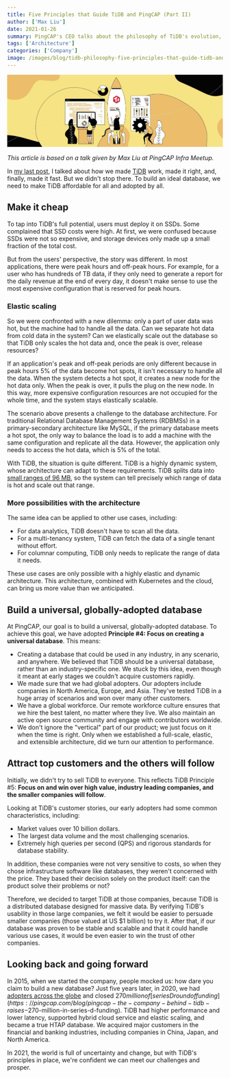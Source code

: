 ```yaml
---
title: Five Principles that Guide TiDB and PingCAP (Part II)
author: ['Max Liu']
date: 2021-01-26
summary: PingCAP's CEO talks about the philosophy of TiDB's evolution, focusing on two more principles.
tags: ['Architecture']
categories: ['Company']
image: /images/blog/tidb-philosophy-five-principles-that-guide-tidb-and-pingcap.jpg
---
```


![Five Principles that Guide TiDB and PingCAP](media/tidb-philosophy-five-principles-that-guide-tidb-and-pingcap.jpg)

_This article is based on a talk given by Max Liu at PingCAP Infra Meetup._

In [my last post](https://pingcap.com/blog/five-principles-that-guide-tidb-and-pingcap), I talked about how we made [TiDB](https://docs.pingcap.com/tidb/stable) work, made it right, and, finally, made it fast. But we didn't stop there. To build an ideal database, we need to make TiDB affordable for all and adopted by all.

## Make it cheap

To tap into TiDB's full potential, users must deploy it on SSDs. Some complained that SSD costs were high. At first, we were confused because SSDs were not so expensive, and storage devices only made up a small fraction of the total cost.

But from the users' perspective, the story was different. In most applications, there were peak hours and off-peak hours. For example, for a user who has hundreds of TB data, if they only need to generate a report for the daily revenue at the end of every day, it doesn't make sense to use the most expensive configuration that is reserved for peak hours.

### Elastic scaling

So we were confronted with a new dilemma: only a part of user data was hot, but the machine had to handle all the data. Can we separate hot data from cold data in the system? Can we elastically scale out the database so that TiDB only scales the hot data and, once the peak is over, release resources?

If an application's peak and off-peak periods are only different because in peak hours 5% of the data become hot spots, it isn't necessary to handle all the data. When the system detects a hot spot, it creates a new node for the hot data only. When the peak is over, it pulls the plug on the new node. In this way, more expensive configuration resources are not occupied for the whole time, and the system stays elastically scalable.

The scenario above presents a challenge to the database architecture. For traditional Relational Database Management Systems (RDBMSs) in a primary-secondary architecture like MySQL, if the primary database meets a hot spot, the only way to balance the load is to add a machine with the same configuration and replicate all the data. However, the application only needs to access the hot data, which is 5% of the total.

With TiDB, the situation is quite different. TiDB is a highly dynamic system, whose architecture can adapt to these requirements. TiDB splits data into [small ranges of 96 MB](https://docs.pingcap.com/tidb/stable/glossary#regionpeerraft-group), so the system can tell precisely which range of data is hot and scale out that range.

### More possibilities with the architecture

The same idea can be applied to other use cases, including:

* For data analytics, TiDB doesn't have to scan all the data.
* For a multi-tenancy system, TiDB can fetch the data of a single tenant without effort.
* For columnar computing, TiDB only needs to replicate the range of data it needs.

These use cases are only possible with a highly elastic and dynamic architecture. This architecture, combined with Kubernetes and the cloud, can bring us more value than we anticipated.

## Build a universal, globally-adopted database

At PingCAP, our goal is to build a universal, globally-adopted database. To achieve this goal, we have adopted **Principle #4: Focus on creating a universal database**. This means:

* Creating a database that could be used in any industry, in any scenario, and anywhere. We believed that TiDB should be a universal database, rather than an industry-specific one. We stuck by this idea, even though it meant at early stages we couldn't acquire customers rapidly.
* We made sure that we had global adopters. Our adopters include companies in North America, Europe, and Asia. They've tested TiDB in a huge array of scenarios and won over many other customers.
* We have a global workforce. Our remote workforce culture ensures that we hire the best talent, no matter where they live. We also maintain an active open source community and engage with contributors worldwide.
* We don't ignore the "vertical" part of our product; we just focus on it when the time is right. Only when we established a full-scale, elastic, and extensible architecture, did we turn our attention to performance.

## Attract top customers and the others will follow

Initially, we didn't try to sell TiDB to everyone. This reflects TiDB Principle #5: **Focus on and win over high value, industry leading companies, and the smaller companies will follow**.

Looking at TiDB's customer stories, our early adopters had some common characteristics, including:

* Market values over 10 billion dollars.
* The largest data volume and the most challenging scenarios.
* Extremely high queries per second (QPS) and rigorous standards for database stability.

In addition, these companies were not very sensitive to costs, so when they chose infrastructure software like databases, they weren't concerned with the price. They based their decision solely on the product itself: can the product solve their problems or not?

Therefore, we decided to target TiDB at those companies, because TiDB is a distributed database designed for massive data. By verifying TiDB's usability in those large companies, we felt it would be easier to persuade smaller companies (those valued at US $1 billion) to try it. After that, if our database was proven to be stable and scalable and that it could handle various use cases, it would be even easier to win the trust of other companies.

## Looking back and going forward

In 2015, when we started the company, people mocked us: how dare you claim to build a new database? Just five years later, in 2020, we had [adopters across the globe](https://docs.pingcap.com/tidb/stable/adopters) and closed $270 million of [series D round of funding](https://pingcap.com/blog/pingcap-the-company-behind-tidb-raises-$270-million-in-series-d-funding). TiDB had higher performance and lower latency, supported hybrid cloud service and elastic scaling, and became a true HTAP database. We acquired major customers in the financial and banking industries, including companies in China, Japan, and North America.

In 2021, the world is full of uncertainty and change, but with TiDB's principles in place, we're confident we can meet our challenges and prosper.
